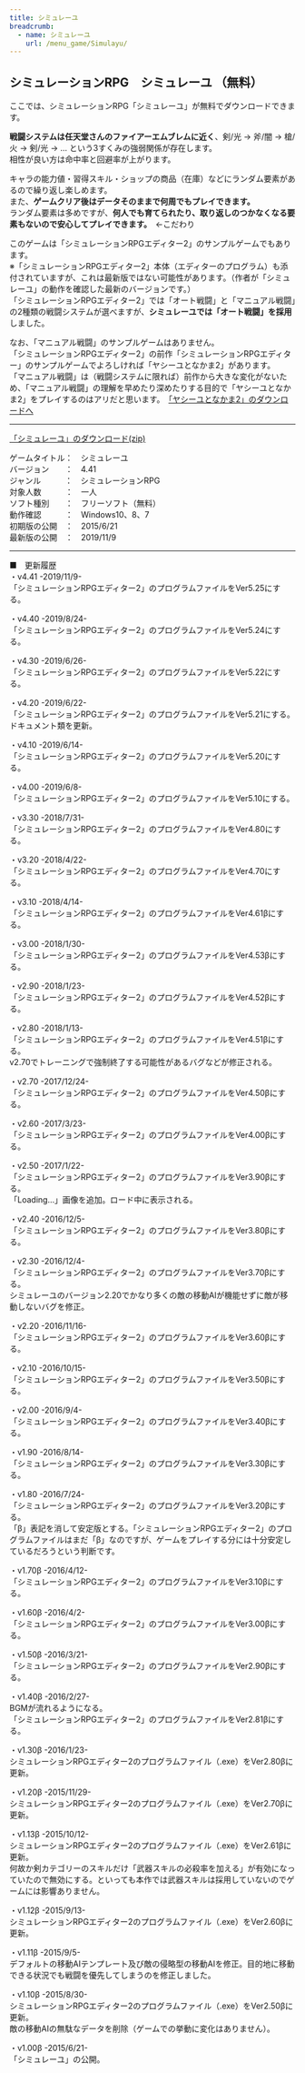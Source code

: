 ```yaml
---
title: シミュレーユ
breadcrumb:
  - name: シミュレーユ
    url: /menu_game/Simulayu/
---
```


## シミュレーションRPG　シミュレーユ （無料）

ここでは、シミュレーションRPG「シミュレーユ」が無料でダウンロードできます。  

**戦闘システムは任天堂さんのファイアーエムブレムに近く**、剣/光 → 斧/闇 → 槍/火 → 剣/光 → ... という3すくみの強弱関係が存在します。  
相性が良い方は命中率と回避率が上がります。  

キャラの能力値・習得スキル・ショップの商品（在庫）などにランダム要素があるので繰り返し楽しめます。  
また、**ゲームクリア後はデータそのままで何周でもプレイできます。**  
ランダム要素は多めですが、**何人でも育てられたり、取り返しのつかなくなる要素もないので安心してプレイできます。**　←こだわり  

このゲームは「シミュレーションRPGエディター2」のサンプルゲームでもあります。  
※「シミュレーションRPGエディター2」本体（エディターのプログラム）も添付されていますが、これは最新版ではない可能性があります。（作者が「シミュレーユ」の動作を確認した最新のバージョンです。）  
「シミュレーションRPGエディター2」では「オート戦闘」と「マニュアル戦闘」の2種類の戦闘システムが選べますが、**シミュレーユでは「オート戦闘」を採用**しました。  

なお、「マニュアル戦闘」のサンプルゲームはありません。  
「シミュレーションRPGエディター2」の前作「シミュレーションRPGエディター」のサンプルゲームでよろしければ「ヤシーユとなかま2」があります。  
「マニュアル戦闘」は（戦闘システムに限れば）前作から大きな変化がないため、「マニュアル戦闘」の理解を早めたり深めたりする目的で「ヤシーユとなかま2」をプレイするのはアリだと思います。　[「ヤシーユとなかま2」のダウンロードへ](http://omoshiro-game.com/menu_game/#NAKAMA2)  

---

[「シミュレーユ」のダウンロード(zip)](http://www.omoshiro-game.com/soft/Simulayu/Simulayu.zip "シミュレーションRPG「シミュレーユ」のダウンロード (無料)")  

ゲームタイトル：　シミュレーユ  
バージョン　　：　4.41  
ジャンル　　　：　シミュレーションRPG  
対象人数　　　：　一人  
ソフト種別　　：　フリーソフト（無料）  
動作確認　　　：　Windows10、8、7  
初期版の公開　：　2015/6/21  
最新版の公開　：　2019/11/9  

---

■　更新履歴  
・v4.41 -2019/11/9-  
「シミュレーションRPGエディター2」のプログラムファイルをVer5.25にする。  
  
・v4.40 -2019/8/24-  
「シミュレーションRPGエディター2」のプログラムファイルをVer5.24にする。  
  
・v4.30 -2019/6/26-  
「シミュレーションRPGエディター2」のプログラムファイルをVer5.22にする。  
  
・v4.20 -2019/6/22-  
「シミュレーションRPGエディター2」のプログラムファイルをVer5.21にする。  
ドキュメント類を更新。  
  
・v4.10 -2019/6/14-  
「シミュレーションRPGエディター2」のプログラムファイルをVer5.20にする。  
  
・v4.00 -2019/6/8-  
「シミュレーションRPGエディター2」のプログラムファイルをVer5.10にする。  
  
・v3.30 -2018/7/31-  
「シミュレーションRPGエディター2」のプログラムファイルをVer4.80にする。  
  
・v3.20 -2018/4/22-  
「シミュレーションRPGエディター2」のプログラムファイルをVer4.70にする。  
  
・v3.10 -2018/4/14-  
「シミュレーションRPGエディター2」のプログラムファイルをVer4.61βにする。  
  
・v3.00 -2018/1/30-  
「シミュレーションRPGエディター2」のプログラムファイルをVer4.53βにする。  
  
・v2.90 -2018/1/23-  
「シミュレーションRPGエディター2」のプログラムファイルをVer4.52βにする。  
  
・v2.80 -2018/1/13-  
「シミュレーションRPGエディター2」のプログラムファイルをVer4.51βにする。  
v2.70でトレーニングで強制終了する可能性があるバグなどが修正される。  
  
・v2.70 -2017/12/24-  
「シミュレーションRPGエディター2」のプログラムファイルをVer4.50βにする。  
  
・v2.60 -2017/3/23-  
「シミュレーションRPGエディター2」のプログラムファイルをVer4.00βにする。  
  
・v2.50 -2017/1/22-  
「シミュレーションRPGエディター2」のプログラムファイルをVer3.90βにする。  
「Loading...」画像を追加。ロード中に表示される。  
  
・v2.40 -2016/12/5-  
「シミュレーションRPGエディター2」のプログラムファイルをVer3.80βにする。  
  
・v2.30 -2016/12/4-  
「シミュレーションRPGエディター2」のプログラムファイルをVer3.70βにする。  
シミュレーユのバージョン2.20でかなり多くの敵の移動AIが機能せずに敵が移動しないバグを修正。  
  
・v2.20 -2016/11/16-  
「シミュレーションRPGエディター2」のプログラムファイルをVer3.60βにする。  
  
・v2.10 -2016/10/15-  
「シミュレーションRPGエディター2」のプログラムファイルをVer3.50βにする。  
  
・v2.00 -2016/9/4-  
「シミュレーションRPGエディター2」のプログラムファイルをVer3.40βにする。  
  
・v1.90 -2016/8/14-  
「シミュレーションRPGエディター2」のプログラムファイルをVer3.30βにする。  
  
・v1.80 -2016/7/24-  
「シミュレーションRPGエディター2」のプログラムファイルをVer3.20βにする。  
「β」表記を消して安定版とする。「シミュレーションRPGエディター2」のプログラムファイルはまだ「β」なのですが、ゲームをプレイする分には十分安定しているだろうという判断です。  
  
・v1.70β -2016/4/12-  
「シミュレーションRPGエディター2」のプログラムファイルをVer3.10βにする。  
  
・v1.60β -2016/4/2-  
「シミュレーションRPGエディター2」のプログラムファイルをVer3.00βにする。  
  
・v1.50β -2016/3/21-  
「シミュレーションRPGエディター2」のプログラムファイルをVer2.90βにする。  
  
・v1.40β -2016/2/27-  
BGMが流れるようになる。  
「シミュレーションRPGエディター2」のプログラムファイルをVer2.81βにする。  
  
・v1.30β -2016/1/23-  
シミュレーションRPGエディター2のプログラムファイル（.exe）をVer2.80βに更新。  
  
・v1.20β -2015/11/29-  
シミュレーションRPGエディター2のプログラムファイル（.exe）をVer2.70βに更新。  
  
・v1.13β -2015/10/12-  
シミュレーションRPGエディター2のプログラムファイル（.exe）をVer2.61βに更新。  
何故か剣カテゴリーのスキルだけ「武器スキルの必殺率を加える」が有効になっていたので無効にする。といっても本作では武器スキルは採用していないのでゲームには影響ありません。  
  
・v1.12β -2015/9/13-  
シミュレーションRPGエディター2のプログラムファイル（.exe）をVer2.60βに更新。  
  
・v1.11β -2015/9/5-  
デフォルトの移動AIテンプレート及び敵の侵略型の移動AIを修正。目的地に移動できる状況でも戦闘を優先してしまうのを修正しました。  
  
・v1.10β -2015/8/30-  
シミュレーションRPGエディター2のプログラムファイル（.exe）をVer2.50βに更新。  
敵の移動AIの無駄なデータを削除（ゲームでの挙動に変化はありません）。  
  
・v1.00β -2015/6/21-  
「シミュレーユ」の公開。